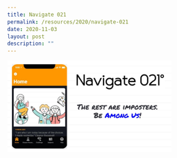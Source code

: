 ```yaml
---
title: Navigate 021
permalink: /resources/2020/navigate-021
date: 2020-11-03
layout: post
description: ""
---
```


<img src="/images/Morning%20Assembly%20Announcement%20(21%20Oct%202020)-page-008.jpeg" 
     style="width:75%">
